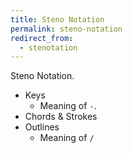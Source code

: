 ```yaml
---
title: Steno Notation
permalink: steno-notation
redirect_from:
  - stenotation
---
```


Steno Notation.

- Keys
  - Meaning of `-`.
- Chords & Strokes
- Outlines
  - Meaning of `/`
